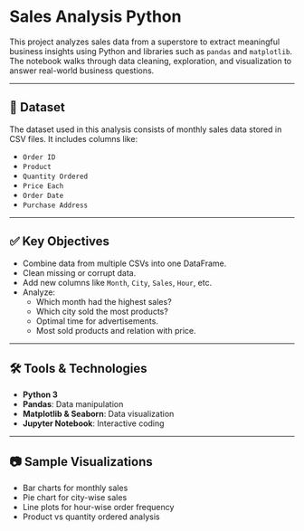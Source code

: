 # Sales Analysis Python

This project analyzes sales data from a superstore to extract meaningful business insights using Python and libraries such as `pandas` and `matplotlib`. The notebook walks through data cleaning, exploration, and visualization to answer real-world business questions.

---

## 📁 Dataset

The dataset used in this analysis consists of monthly sales data stored in CSV files. It includes columns like:
- `Order ID`
- `Product`
- `Quantity Ordered`
- `Price Each`
- `Order Date`
- `Purchase Address`

---

## ✅ Key Objectives

- Combine data from multiple CSVs into one DataFrame.
- Clean missing or corrupt data.
- Add new columns like `Month`, `City`, `Sales`, `Hour`, etc.
- Analyze:
  - Which month had the highest sales?
  - Which city sold the most products?
  - Optimal time for advertisements.
  - Most sold products and relation with price.

---

## 🛠️ Tools & Technologies

- **Python 3**
- **Pandas**: Data manipulation
- **Matplotlib & Seaborn**: Data visualization
- **Jupyter Notebook**: Interactive coding

---

## 📷 Sample Visualizations

- Bar charts for monthly sales
- Pie chart for city-wise sales
- Line plots for hour-wise order frequency
- Product vs quantity ordered analysis
